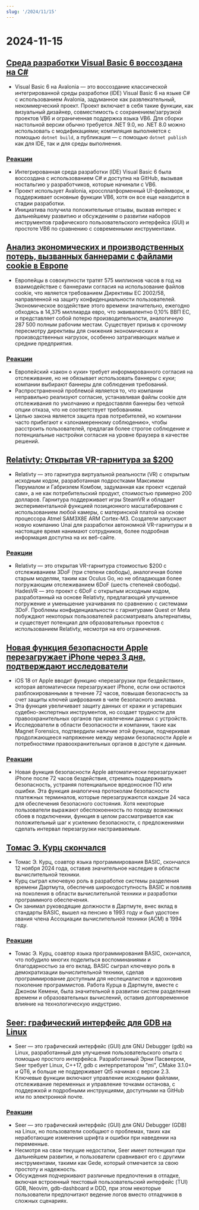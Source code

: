 ```yaml
---
slug: '/2024/11/15'
---
```


# 2024-11-15

## [Среда разработки Visual Basic 6 воссоздана на C#](https://github.com/BAndysc/AvaloniaVisualBasic6)

- Visual Basic 6 на Avalonia — это воссоздание классической интегрированной среды разработки (IDE) Visual Basic 6 на языке C# с использованием Avalonia, задуманное как развлекательный, некоммерческий проект. Проект включает в себя такие функции, как визуальный дизайнер, совместимость с сохранением/загрузкой проектов VB6 и ограниченная поддержка языка VB6. Для сборки настольной версии обычно требуется .NET 9.0, но .NET 8.0 можно использовать с модификациями; компиляция выполняется с помощью `dotnet build`, а публикация — с помощью `dotnet publish` как для IDE, так и для среды выполнения.

### [Реакции](https://news.ycombinator.com/item?id=42141587)

- Интегрированная среда разработки (IDE) Visual Basic 6 была воссоздана с использованием C# и доступна на GitHub, вызывая ностальгию у разработчиков, которые начинали с VB6.
- Проект использует Avalonia, кроссплатформенный UI-фреймворк, и поддерживает основные функции VB6, хотя он все еще находится в стадии разработки.
- Инициатива получила положительные отзывы, вызвав интерес к дальнейшему развитию и обсуждениям о развитии наборов инструментов графического пользовательского интерфейса (GUI) и простоте VB6 по сравнению с современными инструментами.

## [Анализ экономических и производственных потерь, вызванных баннерами с файлами cookie в Европе](https://legiscope.com/blog/hidden-productivity-drain-cookie-banners.html)

- Европейцы в совокупности тратят 575 миллионов часов в год на взаимодействие с баннерами согласия на использование файлов cookie, что является требованием Директивы ЕС 2002/58, направленной на защиту конфиденциальности пользователей. Экономическое воздействие этого времени значительно, ежегодно обходясь в 14,375 миллиарда евро, что эквивалентно 0,10% ВВП ЕС, и представляет собой потерю производительности, аналогичную 287 500 полным рабочим местам. Существует призыв к срочному пересмотру директивы для снижения экономических и производственных нагрузок, особенно затрагивающих малые и средние предприятия.

### [Реакции](https://news.ycombinator.com/item?id=42141843)

- Европейский «закон о куки» требует информированного согласия на отслеживание, но не обязывает использовать баннеры с куки; компании выбирают баннеры для соблюдения требований.
- Распространенной проблемой является то, что компании неправильно реализуют согласие, устанавливая файлы cookie для отслеживания по умолчанию и предоставляя баннеры без четкой опции отказа, что не соответствует требованиям.
- Целью закона является защита прав потребителей, но компании часто прибегают к «злонамеренному соблюдению», чтобы расстроить пользователей, предлагая более строгое соблюдение и потенциальные настройки согласия на уровне браузера в качестве решений.

## [Relativty: Открытая VR-гарнитура за $200](https://www.relativty.com/)

- Relativty — это гарнитура виртуальной реальности (VR) с открытым исходным кодом, разработанная подростками Максимом Перумалом и Габриэлем Комбом, задуманная как проект «сделай сам», а не как потребительский продукт, стоимостью примерно 200 долларов. Гарнитура поддерживает игры SteamVR и обладает экспериментальной функцией позиционного масштабирования с использованием любой камеры, с материнской платой на основе процессора Atmel SAM3X8E ARM Cortex-M3. Создатели запускают новую компанию Unai для разработки автономной VR-гарнитуры и в настоящее время нанимают сотрудников, более подробная информация доступна на их веб-сайте.

### [Реакции](https://news.ycombinator.com/item?id=42143269)

- Relativty — это открытая VR-гарнитура стоимостью $200 с отслеживанием 3DoF (три степени свободы), аналогичная более старым моделям, таким как Oculus Go, но не обладающая более погружающим отслеживанием 6DoF (шесть степеней свободы). HadesVR — это проект с 6DoF с открытым исходным кодом, разработанный на основе Relativty, предлагающий улучшенное погружение и уменьшение укачивания по сравнению с системами 3DoF. Проблемы конфиденциальности с гарнитурами Quest от Meta побуждают некоторых пользователей рассматривать альтернативы, и существует потенциал для образовательных проектов с использованием Relativty, несмотря на его ограничения.

## [Новая функция безопасности Apple перезагружает iPhone через 3 дня, подтверждают исследователи](https://techcrunch.com/2024/11/14/new-apple-security-feature-reboots-iphones-after-3-days-researchers-confirm/)

- iOS 18 от Apple вводит функцию «перезагрузки при бездействии», которая автоматически перезагружает iPhone, если они остаются разблокированными в течение 72 часов, повышая безопасность за счет защиты ключей шифрования в чипе безопасного анклава.
- Эта функция увеличивает защиту данных от кражи и устаревших судебно-экспертных инструментов, но создает трудности для правоохранительных органов при извлечении данных с устройств.
- Исследователи в области безопасности и компании, такие как Magnet Forensics, подтвердили наличие этой функции, подчеркивая продолжающееся напряжение между мерами безопасности Apple и потребностями правоохранительных органов в доступе к данным.

### [Реакции](https://news.ycombinator.com/item?id=42143265)

- Новая функция безопасности Apple автоматически перезагружает iPhone после 72 часов бездействия, стремясь поддерживать безопасность, устраняя потенциальное вредоносное ПО или ошибки. Эта функция аналогична протоколам безопасности платежных терминалов, которые перезагружаются каждые 24 часа для обеспечения безопасного состояния. Хотя некоторые пользователи выражают обеспокоенность по поводу возможных сбоев в подключении, функция в целом рассматривается как положительный шаг к усилению безопасности, с предложениями сделать интервал перезагрузки настраиваемым.

## [Томас Э. Курц скончался](https://computerhistory.org/blog/in-memoriam-thomas-e-kurtz-1928-2024/)

- Томас Э. Курц, соавтор языка программирования BASIC, скончался 12 ноября 2024 года, оставив значительное наследие в области вычислительной техники.
- Курц сыграл ключевую роль в разработке системы разделения времени Дартмута, обеспечив широкодоступность BASIC и повлияв на поколения в области вычислительной техники и разработки программного обеспечения.
- Он занимал руководящие должности в Дартмуте, внес вклад в стандарты BASIC, вышел на пенсию в 1993 году и был удостоен звания члена Ассоциации вычислительной техники (ACM) в 1994 году.

### [Реакции](https://news.ycombinator.com/item?id=42141761)

- Томас Э. Курц, соавтор языка программирования BASIC, скончался, что побудило многих поделиться воспоминаниями и благодарностью за его вклад. BASIC сыграл ключевую роль в демократизации вычислительной техники, сделав программирование доступным для неспециалистов и вдохновив поколение программистов. Работа Курца в Дартмуте, вместе с Джоном Кемени, была значительной в развитии систем разделения времени и образовательных вычислений, оставив долговременное влияние на технологическую индустрию.

## [Seer: графический интерфейс для GDB на Linux](https://github.com/epasveer/seer)

- Seer — это графический интерфейс (GUI) для GNU Debugger (gdb) на Linux, разработанный для улучшения пользовательского опыта с помощью простого интерфейса. Разработанный Эрни Пасвеером, Seer требует Linux, C++17, gdb с интерпретатором "mi", CMake 3.1.0+ и QT6, и больше не поддерживает Qt5 начиная с версии 2.3. Ключевые функции включают управление исходными файлами, отслеживание переменных и управление точками останова, с поддержкой и подробными инструкциями, доступными на GitHub или по электронной почте.

### [Реакции](https://news.ycombinator.com/item?id=42146338)

- Seer — это графический интерфейс (GUI) для GNU Debugger (GDB) на Linux, но пользователи сообщают о проблемах, таких как неработающие изменения шрифта и ошибки при наведении на переменные.
- Несмотря на свои текущие недостатки, Seer имеет потенциал при дальнейшем развитии, и пользователи сравнивают его с другими инструментами, такими как Gede, который отмечается за свою простоту и надежность.
- Обсуждения подчеркивают различные предпочтения в отладке, включая встроенный текстовый пользовательский интерфейс (TUI) GDB, Neovim, gdb-dashboard и DDD, при этом некоторые пользователи предпочитают ведение логов вместо отладчиков в сложных сценариях.

<head>
  <meta property="og:title" content="Среда разработки Visual Basic 6 воссоздана на C#" />
  <meta property="og:type" content="website" />
  <meta property="og:image" content="https://og.cho.sh/api/og/?title=%D0%A1%D1%80%D0%B5%D0%B4%D0%B0%20%D1%80%D0%B0%D0%B7%D1%80%D0%B0%D0%B1%D0%BE%D1%82%D0%BA%D0%B8%20Visual%20Basic%206%20%D0%B2%D0%BE%D1%81%D1%81%D0%BE%D0%B7%D0%B4%D0%B0%D0%BD%D0%B0%20%D0%BD%D0%B0%20C%23&subheading=%D0%BF%D1%8F%D1%82%D0%BD%D0%B8%D1%86%D0%B0%2C%2015%20%D0%BD%D0%BE%D1%8F%D0%B1%D1%80%D1%8F%202024%20%D0%B3.%3A%20%D0%A1%D0%B2%D0%BE%D0%B4%D0%BA%D0%B0%20%D0%BD%D0%BE%D0%B2%D0%BE%D1%81%D1%82%D0%B5%D0%B9%20Hacker%20News" />
</head>
